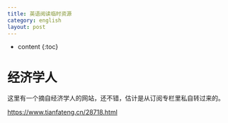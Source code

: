 ```yaml
---
title: 英语阅读临时资源
category: english
layout: post
---
```

* content
{:toc}

# 经济学人
这里有一个摘自经济学人的网站，还不错，估计是从订阅专栏里私自转过来的。

https://www.tianfateng.cn/28718.html
